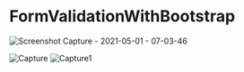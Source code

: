 # FormValidationWithBootstrap

![Screenshot Capture - 2021-05-01 - 07-03-46](https://user-images.githubusercontent.com/80150887/116785162-ef106e80-aa4c-11eb-982b-cc7b7ba1cfe4.png)



![Capture](https://user-images.githubusercontent.com/80150887/116785172-f8014000-aa4c-11eb-86fb-1e3e9cbcbb08.PNG)
![Capture1](https://user-images.githubusercontent.com/80150887/116785175-fafc3080-aa4c-11eb-9912-56836112d8d7.PNG)

